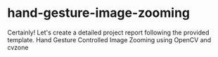 # hand-gesture-image-zooming
  Certainly! Let's create a detailed project report following the provided template.  Hand Gesture Controlled Image Zooming using OpenCV and cvzone
